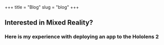 +++
title = "Blog"
slug = "blog"
+++

## Interested in Mixed Reality?

### Here is my experience with deploying an app to the Hololens 2

